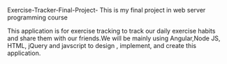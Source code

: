 Exercise-Tracker-Final-Project-
This is my final project in web server programming course

This application is for exercise tracking to track our daily exercise habits and share them with our friends.We will be mainly using Angular,Node JS, HTML, jQuery and javscript to design , implement, and create this application.